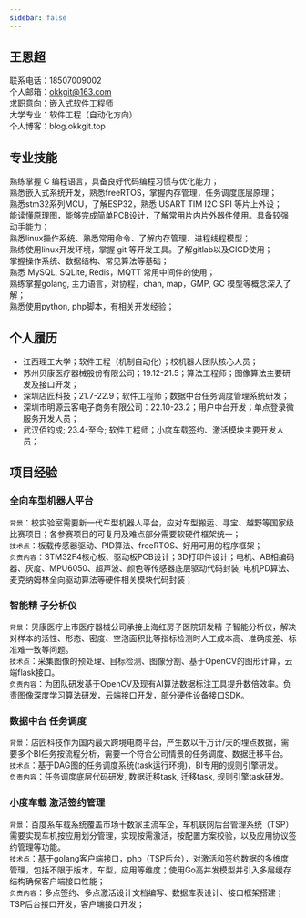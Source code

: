 ```yaml
---
sidebar: false
---
```


## 王恩超
联系电话：18507009002  
个人邮箱：okkgit@163.com  
求职意向：嵌入式软件工程师  
大学专业：软件工程（自动化方向）  
个人博客：blog.okkgit.top

## 专业技能

熟练掌握 C 编程语言，具备良好代码编程习惯与优化能力；  
熟悉嵌入式系统开发，熟悉freeRTOS，掌握内存管理，任务调度底层原理；  
熟悉stm32系列MCU，了解ESP32，熟悉 USART TIM I2C SPI 等片上外设；  
能读懂原理图，能够完成简单PCB设计，了解常用片内片外器件使用。具备较强动手能力；  
熟悉linux操作系统、熟悉常用命令、了解内存管理、进程线程模型；  
熟练使用linux开发环境，掌握 git 等开发工具。了解gitlab以及CICD使用；  
掌握操作系统、数据结构、常见算法等基础；  
熟悉 MySQL, SQLite, Redis，MQTT 常用中间件的使用；  
熟练掌握golang, 主力语言，对协程，chan, map，GMP, GC 模型等概念深入了解；  
熟悉使用python, php脚本，有相关开发经验；  

## 个人履历

- 江西理工大学；软件工程（机制自动化）；校机器人团队核心人员；
- 苏州贝康医疗器械股份有限公司；19.12-21.5；算法工程师；图像算法主要研发及接口开发；
- 深圳店匠科技；21.7-22.9；软件工程师；数据中台任务调度管理系统研发；
- 深圳市明源云客电子商务有限公司：22.10-23.2；用户中台开发；单点登录微服务开发人员；
- 武汉佰钧成; 23.4-至今; 软件工程师；小度车载签约、激活模块主要开发人员；

## 项目经验

### 全向车型机器人平台
`背景`：校实验室需要新一代车型机器人平台，应对车型搬运、寻宝、越野等国家级比赛项目；各参赛项目的可复用及难点部分需要软硬件框架统一；   
`技术点`：板载传感器驱动、PID算法、freeRTOS、好用可用的程序框架；  
`负责内容`：STM32F4核心板、驱动板PCB设计；3D打印件设计；电机、AB相编码器、灰度、MPU6050、超声波、颜色等传感器底层驱动代码封装; 电机PD算法、麦克纳姆林全向驱动算法等硬件相关模块代码封装；

### 智能精 子分析仪
`背景`：贝康医疗上市医疗器械公司承接上海红房子医院研发精 子智能分析仪，解决对样本的活性、形态、密度、空泡面积比等指标检测时人工成本高、准确度差、标准难一致等问题。  
`技术点`：采集图像的预处理、目标检测、图像分割、基于OpenCV的图形计算，云端flask接口。  
`负责内容`：为团队研发基于OpenCV及现有AI算法数据标注工具提升数倍效率。负责图像深度学习算法研发，云端接口开发，部分硬件设备接口SDK。  

### 数据中台 任务调度
`背景`：店匠科技作为国内最大跨境电商平台，产生数以千万计/天的埋点数据，需要多个BI任务按流程分析，需要一个符合公司情景的任务调度、数据迁移平台。  
`技术点`：基于DAG图的任务调度系统(task运行环境)，BI专用的规则引擎研发。  
`负责内容`：任务调度底层代码研发, 数据迁移task, 迁移task, 规则引擎task研发。  

### 小度车载 激活签约管理
`背景`：百度系车载系统覆盖市场十数家主流车企，车机联网后台管理系统（TSP）需要实现车机按应用划分管理，实现按需激活，按配置方案校验，以及应用协议签约管理等功能。  
`技术点`：基于golang客户端接口，php（TSP后台），对激活和签约数据的多维度管理，包括不限于版本，车型，应用等维度；使用Go高并发模型并引入多层缓存结构确保客户端接口性能；  
`负责内容`：多点签约、多点激活设计文档编写、数据库表设计、接口框架搭建；TSP后台接口开发，客户端接口开发；